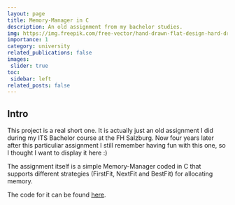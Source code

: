 ```yaml
---
layout: page
title: Memory-Manager in C
description: An old assignment from my bachelor studies.
img: https://img.freepik.com/free-vector/hand-drawn-flat-design-hard-drive-illustration_23-2149387390.jpg?t=st=1733839057~exp=1733842657~hmac=0d2f60a9db50ae1dbf98594d3601f78ea6cbdaacf1f08a8ef2dd43239d6b114e&w=740
importance: 1
category: university
related_publications: false
images:
 slider: true
toc:
 sidebar: left
related_posts: false
---
```


## Intro

This project is a real short one. It is actually just an old assignment I did during my ITS Bachelor course at the FH Salzburg. Now four years later after this particuliar assignment I still remember having fun with this one, so I thought I want to display it here :)

The assignment itself is a simple Memory-Manager coded in C that supports different strategies (FirstFit, NextFit and BestFit) for allocating memory.

The code for it can be found <a href="https://github.com/dmaerzendorfer/MemoryManagement/tree/main">here</a>.

